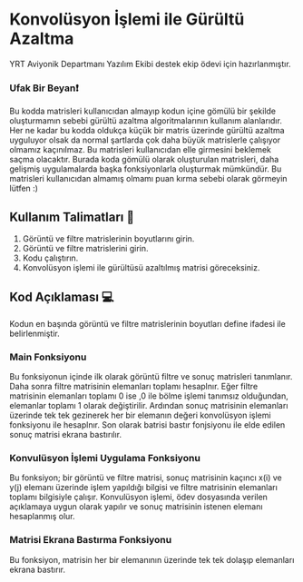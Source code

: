 # Konvolüsyon İşlemi ile Gürültü Azaltma
YRT Aviyonik Departmanı Yazılım Ekibi destek ekip ödevi için hazırlanmıştır.

### Ufak Bir Beyan❗
Bu kodda matrisleri kullanıcıdan almayıp kodun içine gömülü bir şekilde oluşturmamın sebebi gürültü azaltma algoritmalarının kullanım alanlarıdır. Her ne kadar bu kodda oldukça küçük bir matris üzerinde gürültü azaltma uyguluyor olsak da normal şartlarda çok daha büyük matrislerle çalışıyor olmamız kaçınılmaz. Bu matrisleri kullanıcıdan elle girmesini beklemek saçma olacaktır. Burada koda gömülü olarak oluşturulan matrisleri, daha gelişmiş uygulamalarda başka fonksiyonlarla oluşturmak mümkündür. Bu matrisleri kullanıcıdan almamış olmamı puan kırma sebebi olarak görmeyin lütfen :)

## Kullanım Talimatları 📝
1. Görüntü ve filtre matrislerinin boyutlarını girin.
2. Görüntü ve filtre matrislerini girin.
3. Kodu çalıştırın.
4. Konvolüsyon işlemi ile gürültüsü azaltılmış matrisi göreceksiniz.

## Kod Açıklaması 💻

Kodun en başında görüntü ve filtre matrislerinin boyutları define ifadesi ile belirlenmiştir.

### Main Fonksiyonu
Bu fonksiyonun içinde ilk olarak görüntü filtre ve sonuç matrisleri tanımlanır. Daha sonra filtre matrisinin elemanları toplamı hesaplnır. Eğer filtre matrisinin elemanları toplamı 0 ise ,0 ile bölme işlemi tanımsız olduğundan, elemanlar toplamı 1 olarak değiştirilir. Ardından sonuç matrisinin elemanları üzerinde tek tek gezinerek her bir elemanın değeri konvolüsyon işlemi fonksiyonu ile hesaplnır. Son olarak batrisi bastır fonjsiyonu ile elde edilen sonuç matrisi ekrana bastırılır.

### Konvulüsyon İşlemi Uygulama Fonksiyonu
Bu fonksiyon; bir görüntü ve filtre matrisi, sonuç matrisinin kaçıncı x(i) ve y(j) elemanı üzerinde işlem yapıldığı bilgisi ve filtre matrisinin elemanları toplamı bilgisiyle çalışır. Konvulüsyon işlemi, ödev dosyasında verilen açıklamaya uygun olarak yapılır ve sonuç matrisinin istenen elemanı hesaplanmış olur.


### Matrisi Ekrana Bastırma Fonksiyonu
Bu fonksiyon, matrisin her bir elemanının üzerinde tek tek dolaşıp elemanları ekrana bastırır.
